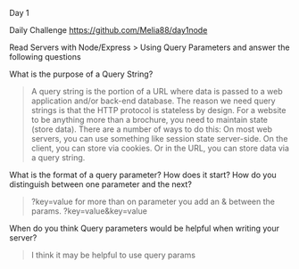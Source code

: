 Day 1

Daily Challenge https://github.com/Melia88/day1node

Read Servers with Node/Express > Using Query Parameters and answer the following questions

What is the purpose of a Query String?
>A query string is the portion of a URL where data is passed to a web application and/or back-end database. The reason we need query strings is that the HTTP protocol is stateless by design. For a website to be anything more than a brochure, you need to maintain state (store data). There are a number of ways to do this: On most web servers, you can use something like session state server-side. On the client, you can store via cookies. Or in the URL, you can store data via a query string.

What is the format of a query parameter? How does it start? How do you distinguish between one parameter and the next?
>  ?key=value for more than on parameter you add an & between the params. ?key=value&key=value

When do you think Query parameters would be helpful when writing your server?
> I think it may be helpful to use query params 